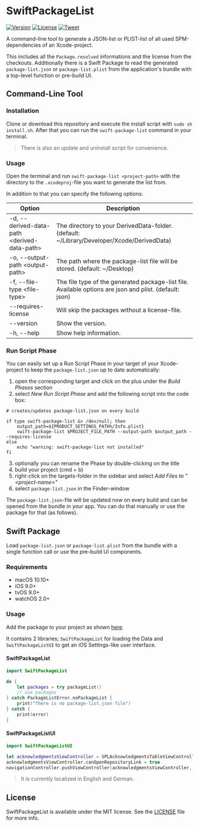 # SwiftPackageList

[![Version](https://img.shields.io/github/v/release/FelixHerrmann/swift-package-list)](https://github.com/FelixHerrmann/swift-package-list/releases)
[![License](https://img.shields.io/github/license/FelixHerrmann/swift-package-list)](https://github.com/FelixHerrmann/swift-package-list/blob/master/LICENSE)
[![Tweet](https://img.shields.io/twitter/url?style=social&url=https%3A%2F%2Fgithub.com%2FFelixHerrmann%2Fswift-package-list)](https://twitter.com/intent/tweet?text=Wow:&url=https%3A%2F%2Fgithub.com%2FFelixHerrmann%2Fswift-package-list)

A command-line tool to generate a JSON-list or PLIST-list of all used SPM-dependencies of an Xcode-project.

This includes all the `Package.resolved` informations and the license from the checkouts.
Additionally there is a Swift Package to read the generated `package-list.json` or `package-list.plist` from the application's bundle
with a top-level function or pre-build UI.


## Command-Line Tool

### Installation

Clone or download this repository and execute the install script with `sudo sh install.sh`.
After that you can run the `swift-package-list` command in your terminal.

> There is also an update and uninstall script for convenience.

### Usage

Open the terminal and run `swift-package-list <project-path>` with the directory to the `.xcodeproj`-file you want to generate the list from.

In addition to that you can specify the following options:

| Option                                        | Description                                                                                             |
| --------------------------------------------- | ------------------------------------------------------------------------------------------------------- |
| -d, --derived-data-path \<derived-data-path\> | The directory to your DerivedData-folder. (default: ~/Library/Developer/Xcode/DerivedData)              |
| -o, --output-path \<output-path\>             | The path where the package-list file will be stored. (default: ~/Desktop)                               |
| -f, --file-type \<file-type\>                 | The file type of the generated package-list file. Available options are json and plist. (default: json) |
| --requires-license                            | Will skip the packages without a license-file.                                                          |
| --version                                     | Show the version.                                                                                       |
| -h, --help                                    | Show help information.                                                                                  |

### Run Script Phase

You can easily set up a Run Script Phase in your target of your Xcode-project to keep the `package-list.json` up to date automatically:

1. open the corresponding target and click on the plus under the *Build Phases* section
2. select *New Run Script Phase* and add the following script into the code box:
```shell
# creates/updates package-list.json on every build

if type swift-package-list &> /dev/null; then
    output_path=${PRODUCT_SETTINGS_PATH%/Info.plist}
    swift-package-list $PROJECT_FILE_PATH --output-path $output_path --requires-license
else
    echo "warning: swift-package-list not installed"
fi
```
3. optionally you can rename the Phase by double-clicking on the title
4. build your project (cmd + b)
5. right-click on the targets-folder in the sidebar and select *Add Files to "\<project-name\>"*
6. select `package-list.json` in the Finder-window

The `package-list.json`-file will be updated now on every build and can be opened from the bundle in your app.
You can do that manually or use the package for that (as follows).


## Swift Package

Load `package-list.json` or `package-list.plist` from the bundle with a single function call or use the pre-build UI components.

### Requirements

- macOS 10.10+
- iOS 9.0+
- tvOS 9.0+
- watchOS 2.0+

### Usage

Add the package to your project as shown [here](https://developer.apple.com/documentation/swift_packages/adding_package_dependencies_to_your_app).

It contains 2 libraries; `SwiftPackageList` for loading the Data and `SwiftPackageListUI` to get an iOS Settings-like user interface.

#### SwiftPackageList

```swift
import SwiftPackageList

do {
    let packages = try packageList()
    // use packages
} catch PackageListError.noPackageList {
    print("There is no package-list.json file")
} catch {
    print(error)
}
```

#### SwiftPackageListUI

```swift
import SwiftPackageListUI

let acknowledgmentsViewController = SPLAcknowledgmentsTableViewController()
acknowledgmentsViewController.canOpenRepositoryLink = true
navigationController.pushViewController(acknowledgmentsViewController, animated: true)
```

> It is currently localized in English and German.


## License

SwiftPackageList is available under the MIT license. See the [LICENSE](https://github.com/FelixHerrmann/swift-package-list/blob/master/LICENSE) file for more info.
